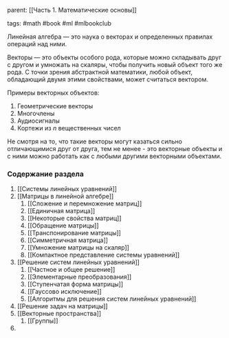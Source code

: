 parent: [[Часть 1. Математические основы]]

tags: #math #book #ml #mlbookclub 

Линейная алгебра — это наука о векторах и определенных правилах операций над ними.

Векторы — это объекты особого рода, которые можно складывать друг с другом и умножать на скаляры, чтобы получить новый объект того же рода. С точки зрения абстрактной математики, любой объект, обладающий двумя этими свойствами, может считаться вектором.

Примеры векторных объектов:

1. Геометрические векторы
2. Многочлены
3. Аудиосигналы
4. Кортежи из $n$ вещественных чисел

Не смотря на то, что такие векторы могут казаться сильно отличающимися друг от друга, тем не менее - это векторные объекты и с ними можно работать как с любыми другими векторными объектами.
### Содержание раздела

1. [[Системы линейных уравнений]]
2. [[Матрицы в линейной алгебре]]
	1. [[Сложение и перемножение матриц]]
	2. [[Единичная матрица]]
	3. [[Некоторые свойства матриц]]
	4. [[Обращение матрицы]]
	5. [[Транспонирование матрицы]]
	6. [[Симметричная матрица]]
	7. [[Умножение матрицы на скаляр]]
	8. [[Компактное представление системы уравнений]]
3. [[Решение систем линейных уравнений]] 
	1. [[Частное и общее решение]]
	2. [[Элементарные преобразования]]
	3. [[Ступенчатая форма матрицы]]
	4. [[Гауссово исключение]]
	5. [[Алгоритмы для решения систем линейных уравнений]]
4. [[Решение задач на матрицы]]
5. [[Векторные пространства]]
	1. [[Группы]]
6. 